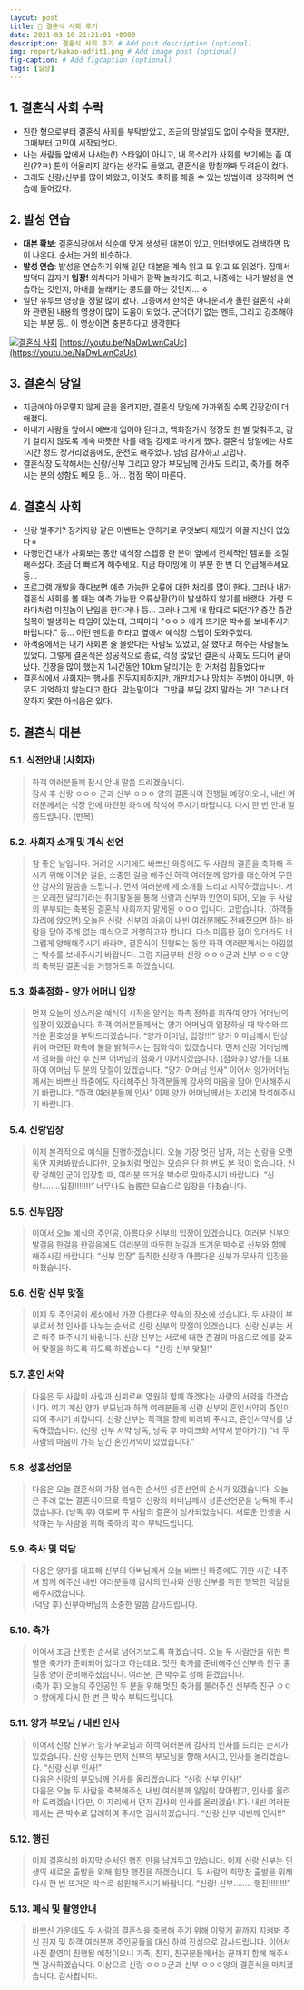 ```yaml
---
layout: post
title: 💑 결혼식 사회 후기
date: 2021-03-16 21:21:01 +0900
description: 결혼식 사회 후기 # Add post description (optional)
img: report/kakao-adfit1.png # Add image post (optional)
fig-caption: # Add figcaption (optional)
tags: [일상]
---
```

## 1. 결혼식 사회 수락  
  
- 친한 형으로부터 결혼식 사회를 부탁받았고, 조금의 망설임도 없이 수락을 했지만, 그때부터 고민이 시작되었다.  
- 나는 사람들 앞에서 나서는(!) 스타일이 아니고, 내 목소리가 사회를 보기에는 좀 여린(??ㅋ) 톤이 어울리지 않다는 생각도 들었고, 결혼식을 망칠까봐 두려움이 컸다.  
- 그래도 신랑/신부를 많이 봐왔고, 이것도 축하를 해줄 수 있는 방법이라 생각하며 연습에 들어갔다.  
  
## 2. 발성 연습  
  
- **대본 확보**: 결혼식장에서 식순에 맞게 생성된 대본이 있고, 인터넷에도 검색하면 많이 나온다. 순서는 거의 비슷하다.  
- **발성 연습**: 발성을 연습하기 위해 일단 대본을 계속 읽고 또 읽고 또 읽었다. 집에서 밥먹다 갑자기 **입장!** 외차다가 아내가 깜짝 놀라기도 하고, 나중에는 내가 발성을 연습하는 것인지, 아내를 놀래키는 콩트를 하는 것인지... ㅎ  
- 일단 유투브 영상을 정말 많이 봤다. 그중에서 한석준 아나운서가 올린 결혼식 사회와 관련된 내용의 영상이 많이 도움이 되었다. 군더더기 없는 멘트, 그리고 강조해야되는 부분 등.. 이 영상이면 충분하다고 생각한다. 

[![결혼식 사회](http://img.youtube.com/vi/NaDwLwnCaUc/0.jpg)](https://youtu.be/NaDwLwnCaUc?t=0s)
[https://youtu.be/NaDwLwnCaUc](https://youtu.be/NaDwLwnCaUc)
  
## 3. 결혼식 당일  
- 지금에야 아무렇지 않게 글을 올리지만, 결혼식 당일에 가까워질 수록 긴장감이 더해졌다.  
- 아내가 사람들 앞에서 예쁘게 입어야 된다고, 백화점가서 정장도 한 벌 맞춰주고, 감기 걸리지 않도록 계속 따뜻한 차를 매일 강제로 마시게 했다. 결혼식 당일에는 차로 1시간 정도 장거리였음에도, 운전도 해주었다. 넘넘 감사하고 고맙다.
- 결혼식장 도착해서는 신랑/신부 그리고 양가 부모님께 인사도 드리고, 축가를 해주시는 분의 성함도 메모 등.. 아... 점점 목이 마른다.  
  
## 4. 결혼식 사회
- 신랑 벌주기? 장기자랑 같은 이벤트는 안하기로 무엇보다 재밌게 이끌 자신이 없었다ㅎ
- 다행인건 내가 사회보는 동안 예식장 스텝중 한 분이 옆에서 전체적인 템포를 조절해주셨다. 조금 더 빠르게 해주세요. 지금 타이밍에 이 부분 한 번 더 언급해주세요. 등...
- 프로그램 개발을 하다보면 예측 가능한 오류에 대한 처리를 많이 한다. 그러나 내가 결혼식 사회를 볼 때는 예측 가능한 오류상황(?)이 발생하지 않기를 바랬다. 가령 드라마처럼 미친놈이 난입을 한다거나 등... 그러나 그게 내 맘대로 되던가? 중간 중간 침묵이 발생하는 타임이 있는데, 그때마다 "ㅇㅇㅇ 에게 뜨거운 박수를 보내주시기 바랍니다." 등... 이런 멘트를 하라고 옆에서 예식장 스텝이 도와주었다. 
- 하객중에서는 내가 사회본 줄 몰랐다는 사람도 있었고, 잘 했다고 해주는 사람들도 있었다. 그렇게 결혼식은 성공적으로 종료, 걱정 많았던 결혼식 사회도 드디어 끝이 났다. 긴장을 많이 했는지 1시간동안 10km 달리기는 한 거처럼 힘들었다ㅠ
- 결혼식에서 사회자는 행사를 진두지휘하지만, 개판치거나 망치는 주범이 아니면, 아무도 기억하지 않는다고 한다. 맞는말이다. 그만큼 부담 갖지 말라는 거! 그러나 더 잘하지 못한 아쉬움은 있다. 

## 5. 결혼식 대본

### 5.1. 식전안내 (사회자)
>하객 여러분들께 잠시 안내 말씀 드리겠습니다.  
잠시 후 신랑 ㅇㅇㅇ 군과 신부 ㅇㅇㅇ 양의 결혼식이 진행될 예정이오니, 내빈 여러분께서는 식장 안에 마련된 좌석에 착석해 주시기 바랍니다. 다시 한 번 안내 말씀드립니다. (반복)

  
### 5.2. 사회자 소개 및 개식 선언
>참 좋은 날입니다. 어려운 시기에도 바쁘신 와중에도 두 사람의 결혼을 축하해 주시기 위해 어려운 걸음, 소중한 걸음 해주신 하객 여러분께 양가를 대신하여 무한한 감사의 말씀을 드립니다. 먼저 여러분께 제 소개를 드리고 시작하겠습니다. 저는 오래전 달리기라는 취미활동을 통해 신랑과 신부와 인연이 되어, 오늘 두 사람의 부부되는 축복된 결혼식 사회까지 맡게된 ㅇㅇㅇ 입니다. 고맙습니다.
(하객들 자리에 앉으면)
오늘은 신랑, 신부의 마음이 내빈 여러분께도 전해졌으면 하는 바람을 담아 주례 없는 예식으로 거행하고자 합니다. 다소 미흡한 점이 있더라도 너그럽게 양해해주시기 바라며, 결혼식이 진행되는 동안 하객 여러분께서는 아낌없는 박수를 보내주시기 바랍니다. 그럼 지금부터 신랑 ㅇㅇㅇ군과 신부 ㅇㅇㅇ양의 축복된 결혼식을 거행하도록 하겠습니다.

### 5.3. 화촉점화 - 양가 어머니 입장
>먼저 오늘의 성스러운 예식의 시작을 알리는 화촉 점화를 위하여 양가 어머님의 입장이 있겠습니다. 하객 여러분들께서는 양가 어머님이 입장하실 때 박수와 뜨거운 환호성을 부탁드리겠습니다. “양가 어머님, 입장!!!” 양가 어머님께서 단상 위에 마련된 화촉에 불을 밝혀주시는 점화식이 있겠습니다. 먼저 신랑 어머님께서 점화를 하신 후 신부 어머님의 점화가 이어지겠습니다. 
(점화후)
양가를 대표하여 어머님 두 분의 맞절이 있겠습니다. “양가 어머님 인사”  이어서 양가어머님께서는 바쁘신 와중에도 자리해주신 하객분들께 감사의 마음을 담아 인사해주시기 바랍니다. “하객 여러분들께 인사”  이제 양가 어머님께서는 자리에 착석해주시기 바랍니다.

### 5.4. 신랑입장
>이제 본격적으로 예식을 진행하겠습니다.  오늘 가장 멋진 남자, 저는 신랑을 오랫동안 지켜봐왔습니다만, 오늘처럼 멋있는 모습은 단 한 번도 본 적이 없습니다. 신랑 정해인 군이 입장할 때, 여러분 뜨거운 박수로 맞아주시기 바랍니다.  “신랑!........입장!!!!!!!”  너무나도 늠름한 모습으로 입장을 마쳤습니다.

### 5.5. 신부입장
>이어서 오늘 예식의 주인공, 아름다운 신부의 입장이 있겠습니다.  여러분 신부의 발걸음 한걸음 한걸음에도 여러분의 따뜻한 눈길과 뜨거운 박수로 신부와 함께 해주시길 바랍니다.  “신부 입장”  듬직한 신랑과 아름다운 신부가 무사히 입장을 마쳤습니다.
  
### 5.6. 신랑 신부 맞절
>이제 두 주인공이 세상에서 가장 아름다운 약속의 장소에 섰습니다. 두 사람이 부부로서 첫 인사를 나누는 순서로 신랑 신부의 맞절이 있겠습니다. 신랑 신부는 서로 마주 봐주시기 바랍니다. 신랑 신부는 서로에 대한 존경의 마음으로 예를 갖추어 맞절을 하도록 하도록 하겠습니다. “신랑 신부 맞절!”

### 5.7. 혼인 서약
>다음은 두 사람이 사랑과 신뢰로써 영원히 함께 하겠다는 사랑의 서약을 하겠습니다. 여기 계신 양가 부모님과 하객 여러분들께 신랑 신부의 혼인서약의 증인이 되어 주시기 바랍니다. 신랑 신부는 하객을 향해 바라봐 주시고, 혼인서약서를 낭독하겠습니다. 
(신랑 신부 서약 낭독, 낭독 후 마이크와 서약서 받아가기) 
“네 두 사람의 마음이 가득 담긴 혼인서약이 있었습니다.”

### 5.8. 성혼선언문
>다음은 오늘 결혼식의 가장 엄숙한 순서인 성혼선언의 순서가 있겠습니다. 오늘은 주례 없는 결혼식이므로 특별히 신랑의 아버님께서 성혼선언문을 낭독해 주시겠습니다.
(낭독 후) 이로써 두 사람의 결혼이 성사되었습니다. 새로운 인생을 시작하는 두 사람을 위해 축하의 박수 부탁드립니다.

### 5.9. 축사 및 덕담
>다음은 양가를 대표해 신부의 아버님께서 오늘 바쁘신 와중에도 귀한 시간 내주셔 함께 해주신 내빈 여러분들께 감사의 인사와 신랑 신부를 위한 행복한 덕담을 해주시겠습니다.  
(덕담 후) 신부아버님의 소중한 말씀 감사드립니다.

### 5.10. 축가
>이어서 조금 산뜻한 순서로 넘어가보도록 하겠습니다. 오늘 두 사람만을 위한 특별한 축가가 준비되어 있다고 하는데요.  멋진 축가를 준비해주신 신부측 친구 홍길동 양이 준비해주셨습니다. 여러분, 큰 박수로 청해 듣겠습니다.  
(축가 후) 오늘의 주인공인 두 분을 위해 멋진 축가를 불러주신 신부측 친구 ㅇㅇㅇ 양에게 다시 한 번 큰 박수 부탁드립니다.

### 5.11. 양가 부모님 / 내빈 인사
>이어서 신랑 신부가 양가 부모님과 하객 여러분께 감사의 인사를 드리는 순서가 있겠습니다.
신랑 신부는 먼저 신부의 부모님을 향해 서시고, 인사를 올리겠습니다. “신랑 신부 인사!”  
다음은 신랑의 부모님께 인사를 올리겠습니다. “신랑 신부 인사!”  
다음은 오늘 두 사람을 축복해주신 내빈 여러분께 일일이 찾아뵙고, 인사를 올려야 도리겠습니다만, 이 자리에서 먼저 감사의 인사를 올리겠습니다. 내빈 여러분께서는 큰 박수로 답례하여 주시면 감사하겠습니다. “신랑 신부 내빈께 인사!!”

### 5.12. 행진
>이제 결혼식의 마지막 순서인 행진 만을 남겨두고 있습니다. 이제 신랑 신부는 인생의 새로운 출발을 위해 힘찬 행진을 하겠습니다. 두 사람의 희망찬 출발을 위해 다시 한 번 뜨거운 박수로 성원해주시기 바랍니다.
“신랑! 신부…….. 행진!!!!!!!!”

### 5.13. 폐식 및 촬영안내
>바쁘신 가운데도 두 사람의 결혼식을 축복해 주기 위해 이렇게 끝까지 지켜봐 주신 친지 및 하객 여러분께 주인공들을 대신 하여 진심으로 감사드립니다.  이어서 사진 촬영이 진행될 예정이오니 가족, 친지, 친구분들께서는 끝까지 함께 해주시면 감사하겠습니다.  이상으로 신랑 ㅇㅇㅇ군과 신부 ㅇㅇㅇ양의 결혼식을 마치겠습니다. 감사합니다.